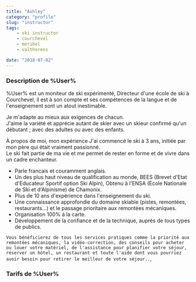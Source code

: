 ```yaml
---
title: "Ashley"
category: "profile"
slug: "instructor"
tags:
    - ski instructor
    - courchevel
    - meribel
    - valthorens

date: "2018-07-02"
---
```


### Description de %User%
%User% est un moniteur de ski expérimenté, 
Directeur d'une école de ski à Courchevel, il est à son compte et ses compétences de la langue et de l'enseignement sont un atout inestimable.  

Je m'adapte au mieux aux exigences de chacun.  
J'aime la variété et apprécie autant de skier avec un skieur confirmé qu'un débutant ; avec des adultes ou avec des enfants. 

À propos de moi, mon expérience
J'ai commencé le ski à 3 ans, initiée par mon père qui était vraiment passionné.  
Le ski fait partie de ma vie et me permet de rester en forme et de vivre dans un cadre enchanteur.  


* Parle francais et couramment anglais.
* Un des plus haut niveau de qualification au monde, BEES (Brevet d'Etat d'Educateur Sportif option Ski Alpin), Obtenu à l'ENSA (Ecole Nationale de Ski et d'Alpinisme) de Chamonix.
* Plus de 10 ans d'expérience dans l'enseignement du ski.
* Une connaissance approfondie du domaine skiable (pistes, remontées, restaurants...) et le passage prioritaire aux remontées mécaniques. 
* Organisation 100% à la carte. 
* Développement de la confiance et de la technique, auprès de tous types de publics.

`Vous bénéficierez de tous les services pratiques comme la priorité aux remontées mécaniques, la vidéo-correction, des conseils pour acheter ou louer votre matériel, de l'assistance pour planifier votre séjour, réserver un hôtel, un restaurant et toute l'aide dont vous pourriez avoir besoin pour retirer le meilleur de votre séjour..`,

### Tarifs de %User% 

